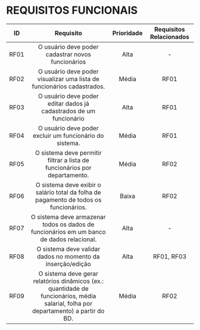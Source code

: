 # REQUISITOS FUNCIONAIS

| ID   |                                 Requisito                                      | Prioridade | Requisitos Relacionados |
| :--: | :----------------------------------------------------------------------------: | :--------: | :---------: |
| RF01 |       O usuário deve poder cadastrar novos funcionários                       |  Alta      |      -      |
| RF02 |       O usuário deve poder visualizar uma lista de funcionários cadastrados.   |  Média     |    RF01     |
| RF03 |       O usuário deve poder editar dados já cadastrados de um funcionário       |  Alta      |    RF01     |
| RF04 |       O usuário deve poder excluir um funcionário do sistema.                  | Média      | RF01  |
| RF05 |  O sistema deve permitir filtrar a lista de funcionários por departamento.     | Média | RF02 |
| RF06 |  O sistema deve exibir o salário total da folha de pagamento de todos os funcionários. | Baixa | RF02 |
| RF07 | O sistema deve armazenar todos os dados de funcionários em um banco de dados relacional. | Alta | - |
| RF08 | O sistema deve validar dados no momento da inserção/edição | Alta | RF01, RF03 |
| RF09 | O sistema deve gerar relatórios dinâmicos (ex.: quantidade de funcionários, média salarial, folha por departamento) a partir do BD. | Média | RF02 |

